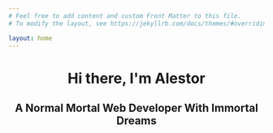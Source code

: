 ```yaml
---
# Feel free to add content and custom Front Matter to this file.
# To modify the layout, see https://jekyllrb.com/docs/themes/#overriding-theme-defaults

layout: home
---
```


<h1 align="center"> Hi there, I'm Alestor </h1>

<h2 align="center"> A Normal Mortal Web Developer With Immortal Dreams</h2>
